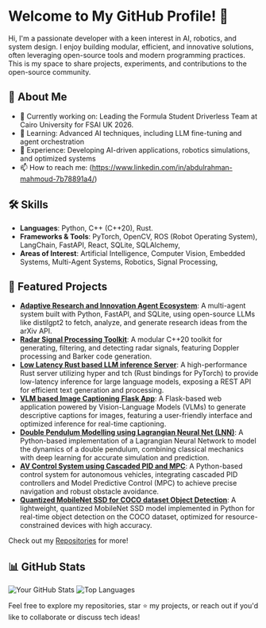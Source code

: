 # Welcome to My GitHub Profile! 👋

Hi, I'm a passionate developer with a keen interest in AI, robotics, and system design. I enjoy building modular, efficient, and innovative solutions, often leveraging open-source tools and modern programming practices. This is my space to share projects, experiments, and contributions to the open-source community.

## 🌟 About Me
- 🔭 Currently working on: Leading the Formula Student Driverless Team at Cairo University for FSAI UK 2026.
- 🌱 Learning: Advanced AI techniques, including LLM fine-tuning and agent orchestration
- 💼 Experience: Developing AI-driven applications, robotics simulations, and optimized systems
- 📫 How to reach me: (https://www.linkedin.com/in/abdulrahman-mahmoud-7b78891a4/)

## 🛠️ Skills
- **Languages**: Python, C++ (C++20), Rust.
- **Frameworks & Tools**: PyTorch, OpenCV,  ROS (Robot Operating System), LangChain, FastAPI, React, SQLite, SQLAlchemy,
- **Areas of Interest**: Artificial Intelligence, Computer Vision, Embedded Systems, Multi-Agent Systems, Robotics, Signal Processing,

## 🚀 Featured Projects
- **[Adaptive Research and Innovation Agent Ecosystem](https://github.com/abdulrahman-1212/Adaptive-Multi-Agent-Research-System)**: A multi-agent system built with Python, FastAPI, and SQLite, using open-source LLMs like distilgpt2 to fetch, analyze, and generate research ideas from the arXiv API.
- **[Radar Signal Processing Toolkit](https://github.com/abdulrahman-1212/Radar-Signal-Processing-Toolkit)**: A modular C++20 toolkit for generating, filtering, and detecting radar signals, featuring Doppler processing and Barker code generation.
- **[Low Latency Rust based LLM inference Server](https://github.com/abdulrahman-1212/Low-Latency-LLM-Inference-Server)**: A high-performance Rust server utilizing hyper and tch (Rust bindings for PyTorch) to provide low-latency inference for large language models, exposing a REST API for efficient text generation and processing.
- **[VLM based Image Captioning Flask App](https://github.com/abdulrahman-1212/VLM-Image-Captioning-Flask-App)**: A Flask-based web application powered by Vision-Language Models (VLMs) to generate descriptive captions for images, featuring a user-friendly interface and optimized inference for real-time captioning.
- **[Double Pendulum Modelling using Lagrangian Neural Net (LNN)](https://github.com/abdulrahman-1212/double-pendulum-lnn)**: A Python-based implementation of a Lagrangian Neural Network to model the dynamics of a double pendulum, combining classical mechanics with deep learning for accurate simulation and prediction.
- **[AV Control System using Cascaded PID and MPC](https://github.com/CURT-FS/Control)**:  A Python-based control system for autonomous vehicles, integrating cascaded PID controllers and Model Predictive Control (MPC) to achieve precise navigation and robust obstacle avoidance.
- **[Quantized MobileNet SSD for COCO dataset Object Detection](https://github.com/abdulrahman-1212/Quantized-MobileNet-SSD-COCO-Object-Detection)**: A lightweight, quantized MobileNet SSD model implemented in Python for real-time object detection on the COCO dataset, optimized for resource-constrained devices with high accuracy.


Check out my [Repositories](https://github.com/[abdulrahman-1212]?tab=repositories) for more!

## 📊 GitHub Stats
![Your GitHub Stats](https://github-readme-stats.vercel.app/api?username=abdulrahman-1212&show_icons=true&theme=radical)
![Top Languages](https://github-readme-stats.vercel.app/api/top-langs/?username=abdulrahman-1212&layout=compact&theme=radical)

Feel free to explore my repositories, star ⭐ my projects, or reach out if you'd like to collaborate or discuss tech ideas!
